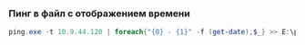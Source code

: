 ### Пинг в файл с отображением времени
```powershell
ping.exe -t 10.9.44.120 | foreach{"{0} - {1}" -f (get-date),$_} >> E:\ping\ping120.txt
```
